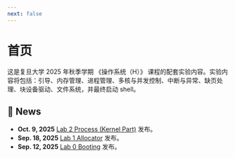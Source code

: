 ```yaml
---
next: false
---
```


# 首页

这是复旦大学 2025 年秋季学期 《操作系统（H）》 课程的配套实验内容。实验内容将包括：引导、内存管理、进程管理、多核与并发控制、中断与异常、缺页处理、块设备驱动、文件系统，并最终启动 shell。

## 📰 News

* **Oct.  9, 2025** [Lab 2 Process (Kernel Part)](/lab/lab2) 发布。
* **Sep. 18, 2025** [Lab 1 Allocator](/lab/lab1) 发布。
* **Sep. 12, 2025** [Lab 0  Booting](/lab/lab0) 发布。

<Confetti />
